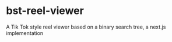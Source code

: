 # bst-reel-viewer
A Tik Tok style reel viewer based on a binary search tree, a next.js implementation
